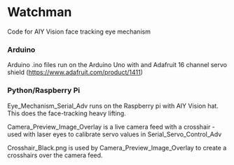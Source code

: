 # Watchman
Code for AIY Vision face tracking eye mechanism

### Arduino
  Arduino .ino files run on the Arduino Uno with and Adafruit 16 channel servo shield (https://www.adafruit.com/product/1411)

### Python/Raspberry Pi
  Eye_Mechanism_Serial_Adv runs on the Raspberry pi with AIY Vision hat. This does the face-tracking heavy lifting.
  
  Camera_Preview_Image_Overlay is a live camera feed with a crosshair - used with laser eyes to calibrate servo values in Serial_Servo_Control_Adv
  
  Crosshair_Black.png is used by Camera_Preview_Image_Overlay to create a crosshairs over the camera feed.
